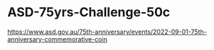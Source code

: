 # ASD-75yrs-Challenge-50c
https://www.asd.gov.au/75th-anniversary/events/2022-09-01-75th-anniversary-commemorative-coin
